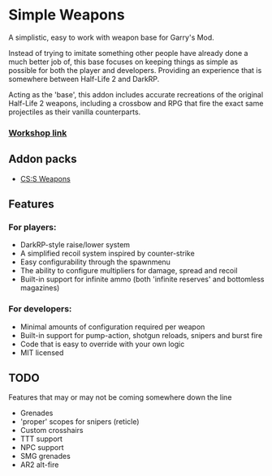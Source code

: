 # Simple Weapons
A simplistic, easy to work with weapon base for Garry's Mod.

Instead of trying to imitate something other people have already done a much better job of, this base focuses on keeping things as simple as possible for both the player and developers. Providing an experience that is somewhere between Half-Life 2 and DarkRP.

Acting as the 'base', this addon includes accurate recreations of the original Half-Life 2 weapons, including a crossbow and RPG that fire the exact same projectiles as their vanilla counterparts.

### [Workshop link](https://steamcommunity.com/sharedfiles/filedetails/?id=2821862386)

## Addon packs
* [CS:S Weapons](https://github.com/TankNut/simple-weapons-css)

## Features
### For players:
* DarkRP-style raise/lower system
* A simplified recoil system inspired by counter-strike
* Easy configurability through the spawnmenu
* The ability to configure multipliers for damage, spread and recoil
* Built-in support for infinite ammo (both 'infinite reserves' and bottomless magazines)
### For developers:
* Minimal amounts of configuration required per weapon
* Built-in support for pump-action, shotgun reloads, snipers and burst fire
* Code that is easy to override with your own logic
* MIT licensed

## TODO
Features that may or may not be coming somewhere down the line
* Grenades
* 'proper' scopes for snipers (reticle)
* Custom crosshairs
* TTT support
* NPC support
* SMG grenades
* AR2 alt-fire
